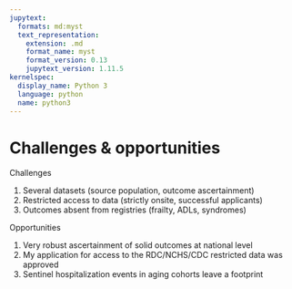 ```yaml
---
jupytext:
  formats: md:myst
  text_representation:
    extension: .md
    format_name: myst
    format_version: 0.13
    jupytext_version: 1.11.5
kernelspec:
  display_name: Python 3
  language: python
  name: python3
---
```


# Challenges & opportunities

Challenges

   1. Several datasets (source population, outcome ascertainment)
   2. Restricted access to data (strictly onsite, successful applicants)
   3. Outcomes absent from registries (frailty, ADLs, syndromes)

Opportunities

   1. Very robust ascertainment of solid outcomes at national level
   2. My application for access to the RDC/NCHS/CDC restricted data was approved
   3. Sentinel hospitalization events in aging cohorts leave a footprint

